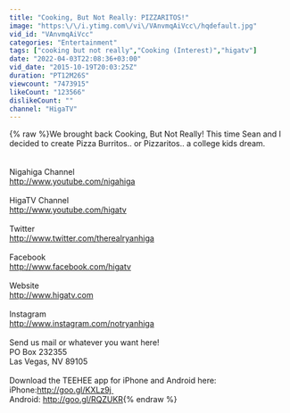 ```yaml
---
title: "Cooking, But Not Really: PIZZARITOS!"
image: "https:\/\/i.ytimg.com\/vi\/VAnvmqAiVcc\/hqdefault.jpg"
vid_id: "VAnvmqAiVcc"
categories: "Entertainment"
tags: ["cooking but not really","Cooking (Interest)","higatv"]
date: "2022-04-03T22:08:36+03:00"
vid_date: "2015-10-19T20:03:25Z"
duration: "PT12M26S"
viewcount: "7473915"
likeCount: "123566"
dislikeCount: ""
channel: "HigaTV"
---
```

{% raw %}We brought back Cooking, But Not Really!  This time Sean and I decided to create Pizza Burritos.. or Pizzaritos.. a college kids dream.<br /><br /><br />Nigahiga Channel<br /><a rel="nofollow" target="blank" href="http://www.youtube.com/nigahiga">http://www.youtube.com/nigahiga</a><br /><br />HigaTV Channel<br /><a rel="nofollow" target="blank" href="http://www.youtube.com/higatv">http://www.youtube.com/higatv</a><br /><br />Twitter<br /><a rel="nofollow" target="blank" href="http://www.twitter.com/therealryanhiga">http://www.twitter.com/therealryanhiga</a><br /><br />Facebook<br /><a rel="nofollow" target="blank" href="http://www.facebook.com/higatv">http://www.facebook.com/higatv</a><br /><br />Website<br /><a rel="nofollow" target="blank" href="http://www.higatv.com">http://www.higatv.com</a><br /><br />Instagram<br /><a rel="nofollow" target="blank" href="http://www.instagram.com/notryanhiga">http://www.instagram.com/notryanhiga</a><br /><br />Send us mail or whatever you want here!<br />PO Box 232355<br />Las Vegas, NV 89105<br /><br />Download the TEEHEE app for iPhone and Android here:<br />iPhone:<a rel="nofollow" target="blank" href="http://goo.gl/KXLz9j ">http://goo.gl/KXLz9j </a> <br />Android: <a rel="nofollow" target="blank" href="http://goo.gl/RQZUKR">http://goo.gl/RQZUKR</a>{% endraw %}
